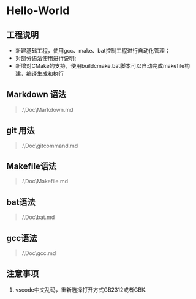 # Hello-World

## 工程说明

- 新建基础工程，使用gcc、make、bat控制工程进行自动化管理；
- 对部分语法使用进行说明;
- 新增对CMake的支持，使用buildcmake.bat脚本可以自动完成makefile构建，编译生成和执行

## Markdown 语法

>.\Doc\Markdown.md

## git 用法

>.\Doc\gitcommand.md

## Makefile语法

>.\Doc\Makefile.md

## bat语法

>.\Doc\bat.md

## gcc语法

>.\Doc\gcc.md

## 注意事项

1. vscode中文乱码，重新选择打开方式GB2312或者GBK.
